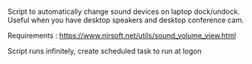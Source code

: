 Script to automatically change sound devices on laptop dock/undock. 
Useful when you have desktop speakers and desktop conference cam.

Requirements : 
https://www.nirsoft.net/utils/sound_volume_view.html

Script runs infinitely, create scheduled task to run at logon
